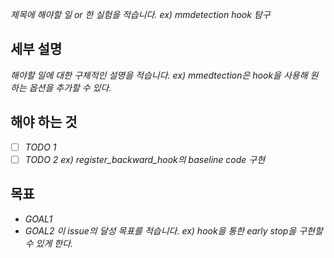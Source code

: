 _제목에 해야할 일 or 한 실험을 적습니다._
_ex) mmdetection hook 탐구_

## 세부 설명
_해야할 일에 대한 구체적인 설명을 적습니다._
_ex) mmedtection은 hook을 사용해 원하는 옵션을 추가할 수 있다._

## 해야 하는 것
* [ ] _TODO 1_
* [ ] _TODO 2_
_ex) register_backward_hook의 baseline code 구현_

## 목표
+ _GOAL1_
+ _GOAL2_
_이 issue의 달성 목표를 적습니다._
_ex) hook을 통한 early stop을 구현할 수 있게 한다._